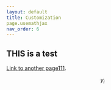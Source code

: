 ```yaml
---
layout: default
title: Customization
page.usemathjax
nav_order: 6
---
```



## THIS is a test
[Link to another page111](configuration.md).


$$y_i$$
